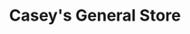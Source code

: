 ---
title: "Casey's General Store"
url: /council-bluffs/caseys-general-store-32nd-avenue/
shop: convenience
---